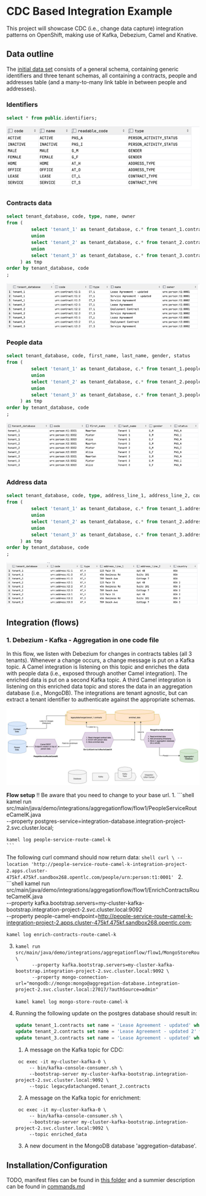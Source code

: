 # CDC Based Integration Example

This project will showcase CDC (i.e., change data capture) integration patterns on OpenShift, making use of Kafka, Debezium, Camel and Knative.

## Data outline
The [initial data set](openshift-manifest/populate_database.sql) consists of a general schema, containing generic identifiers and three tenant 
schemas, all containing a contracts, people and addresses table (and a many-to-many link table in between people and addresses).

### Identifiers
```sql
select * from public.identifiers;
```
![](images/identifiers_data.png '')

### Contracts data
```sql
select tenant_database, code, type, name, owner
from (
         select 'tenant_1' as tenant_database, c.* from tenant_1.contracts c
         union
         select 'tenant_2' as tenant_database, c.* from tenant_2.contracts c
         union
         select 'tenant_3' as tenant_database, c.* from tenant_3.contracts c
     ) as tmp
order by tenant_database, code
;
```
![](images/contracts_data.png '')

### People data
```sql
select tenant_database, code, first_name, last_name, gender, status
from (
         select 'tenant_1' as tenant_database, c.* from tenant_1.people c
         union
         select 'tenant_2' as tenant_database, c.* from tenant_2.people c
         union
         select 'tenant_3' as tenant_database, c.* from tenant_3.people c
     ) as tmp
order by tenant_database, code
;
```
![](images/people_data.png '')

### Address data
```sql
select tenant_database, code, type, address_line_1, address_line_2, country
from (
         select 'tenant_1' as tenant_database, c.* from tenant_1.addresses c
         union
         select 'tenant_2' as tenant_database, c.* from tenant_2.addresses c
         union
         select 'tenant_3' as tenant_database, c.* from tenant_3.addresses c
     ) as tmp
order by tenant_database, code
;
```
![](images/addresses_data.png '')

## Integration (flows)

### 1. Debezium - Kafka - Aggregation in one code file
In this flow, we listen with Debezium for changes in contracts tables (all 3 tenants). Whenever 
a change occurs, a change message is put on a Kafka topic. A Camel integration is listening on 
this topic and enriches the data with people data (i.e., exposed through another Camel integration).
The enriched data is put on a second Kafka topic. A third Camel integration is listening on this 
enriched data topic and stores the data in an aggregation database (i.e., MongoDB). The integrations are
tenant agnostic, but can extract a tenant identifier to authenticate against the appropriate schemas.

![](images/cdc_flow_1.jpg '')

**Flow setup**
!! Be aware that you need to change to your base url.
1. 
    ```shell
    kamel run src/main/java/demo/integrations/aggregationflow/flow1/PeopleServiceRouteCamelK.java \
            --property postgres-service=integration-database.integration-project-2.svc.cluster.local;
   
    kamel log people-service-route-camel-k
    ```
   The following curl command should now return data:
    ```shell
    curl \
    --location 'http://people-service-route-camel-k-integration-project-2.apps.cluster-475kf.475kf.sandbox268.opentlc.com/people/urn:person:t1:0001'
    ```
2.
    ```shell
    kamel run src/main/java/demo/integrations/aggregationflow/flow1/EnrichContractsRouteCamelK.java \
            --property kafka.bootstrap.servers=my-cluster-kafka-bootstrap.integration-project-2.svc.cluster.local:9092 \
            --property people-camel-endpoint=http://people-service-route-camel-k-integration-project-2.apps.cluster-475kf.475kf.sandbox268.opentlc.com;
    
    kamel log enrich-contracts-route-camel-k
3.
    ```shell
    kamel run src/main/java/demo/integrations/aggregationflow/flow1/MongoStoreRouteCamelK.java \
          --property kafka.bootstrap.servers=my-cluster-kafka-bootstrap.integration-project-2.svc.cluster.local:9092 \
          --property mongo-connection-url="mongodb://mongo:mongo@aggregation-database.integration-project-2.svc.cluster.local:27017/?authSource=admin"

    kamel kamel log mongo-store-route-camel-k
    ```
4. Running the following update on the postgres database should result in:
    ```sql
    update tenant_1.contracts set name = 'Lease Agreement - updated' where code = 'urn:contract:t1:1';
    update tenant_2.contracts set name = 'Lease Agreement - updated 2' where code = 'urn:contract:t2:1';
    update tenant_3.contracts set name = 'Lease Agreement - updated' where code = 'urn:contract:t3:1';
    ```
   1. A message on the Kafka topic for CDC:
   ```shell
    oc exec -it my-cluster-kafka-0 \
        -- bin/kafka-console-consumer.sh \
        --bootstrap-server my-cluster-kafka-bootstrap.integration-project-2.svc.cluster.local:9092 \
        --topic legacydatachanged.tenant_2.contracts
    ```
   2. A message on the Kafka topic for enrichment:
   ```shell
    oc exec -it my-cluster-kafka-0 \
        -- bin/kafka-console-consumer.sh \
        --bootstrap-server my-cluster-kafka-bootstrap.integration-project-2.svc.cluster.local:9092 \
        --topic enriched_data
    ```
   3. A new document in the MongoDB database 'aggregation-database'.

## Installation/Configuration
TODO, manifest files can be found in [this folder](openshift-manifest) and a summier description
can be found in [commands.md](commands.md)